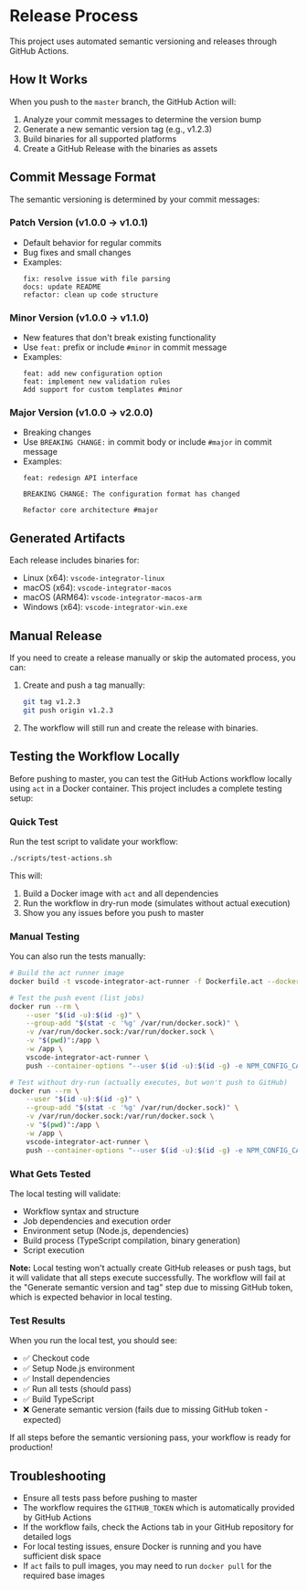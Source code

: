 # Release Process

This project uses automated semantic versioning and releases through GitHub Actions.

## How It Works

When you push to the `master` branch, the GitHub Action will:

1. Analyze your commit messages to determine the version bump
2. Generate a new semantic version tag (e.g., v1.2.3)
3. Build binaries for all supported platforms
4. Create a GitHub Release with the binaries as assets

## Commit Message Format

The semantic versioning is determined by your commit messages:

### Patch Version (v1.0.0 → v1.0.1)
- Default behavior for regular commits
- Bug fixes and small changes
- Examples:
  ```
  fix: resolve issue with file parsing
  docs: update README
  refactor: clean up code structure
  ```

### Minor Version (v1.0.0 → v1.1.0)
- New features that don't break existing functionality
- Use `feat:` prefix or include `#minor` in commit message
- Examples:
  ```
  feat: add new configuration option
  feat: implement new validation rules
  Add support for custom templates #minor
  ```

### Major Version (v1.0.0 → v2.0.0)
- Breaking changes
- Use `BREAKING CHANGE:` in commit body or include `#major` in commit message
- Examples:
  ```
  feat: redesign API interface

  BREAKING CHANGE: The configuration format has changed
  ```
  ```
  Refactor core architecture #major
  ```

## Generated Artifacts

Each release includes binaries for:
- Linux (x64): `vscode-integrator-linux`
- macOS (x64): `vscode-integrator-macos`
- macOS (ARM64): `vscode-integrator-macos-arm`
- Windows (x64): `vscode-integrator-win.exe`

## Manual Release

If you need to create a release manually or skip the automated process, you can:

1. Create and push a tag manually:
   ```bash
   git tag v1.2.3
   git push origin v1.2.3
   ```

2. The workflow will still run and create the release with binaries.

## Testing the Workflow Locally

Before pushing to master, you can test the GitHub Actions workflow locally using `act` in a Docker container. This project includes a complete testing setup:

### Quick Test

Run the test script to validate your workflow:

```bash
./scripts/test-actions.sh
```

This will:
1. Build a Docker image with `act` and all dependencies
2. Run the workflow in dry-run mode (simulates without actual execution)
3. Show you any issues before you push to master

### Manual Testing

You can also run the tests manually:

```bash
# Build the act runner image
docker build -t vscode-integrator-act-runner -f Dockerfile.act --dockerignore .dockerignore.act .

# Test the push event (list jobs)
docker run --rm \
    --user "$(id -u):$(id -g)" \
    --group-add "$(stat -c '%g' /var/run/docker.sock)" \
    -v /var/run/docker.sock:/var/run/docker.sock \
    -v "$(pwd)":/app \
    -w /app \
    vscode-integrator-act-runner \
    push --container-options "--user $(id -u):$(id -g) -e NPM_CONFIG_CACHE=/tmp/.npm -e RUNNER_TOOL_CACHE=/opt/hostedtoolcache" --list

# Test without dry-run (actually executes, but won't push to GitHub)
docker run --rm \
    --user "$(id -u):$(id -g)" \
    --group-add "$(stat -c '%g' /var/run/docker.sock)" \
    -v /var/run/docker.sock:/var/run/docker.sock \
    -v "$(pwd)":/app \
    -w /app \
    vscode-integrator-act-runner \
    push --container-options "--user $(id -u):$(id -g) -e NPM_CONFIG_CACHE=/tmp/.npm -e RUNNER_TOOL_CACHE=/opt/hostedtoolcache"
```

### What Gets Tested

The local testing will validate:
- Workflow syntax and structure
- Job dependencies and execution order
- Environment setup (Node.js, dependencies)
- Build process (TypeScript compilation, binary generation)
- Script execution

**Note:** Local testing won't actually create GitHub releases or push tags, but it will validate that all steps execute successfully. The workflow will fail at the "Generate semantic version and tag" step due to missing GitHub token, which is expected behavior in local testing.

### Test Results

When you run the local test, you should see:
- ✅ Checkout code
- ✅ Setup Node.js environment
- ✅ Install dependencies
- ✅ Run all tests (should pass)
- ✅ Build TypeScript
- ❌ Generate semantic version (fails due to missing GitHub token - expected)

If all steps before the semantic versioning pass, your workflow is ready for production!

## Troubleshooting

- Ensure all tests pass before pushing to master
- The workflow requires the `GITHUB_TOKEN` which is automatically provided by GitHub Actions
- If the workflow fails, check the Actions tab in your GitHub repository for detailed logs
- For local testing issues, ensure Docker is running and you have sufficient disk space
- If `act` fails to pull images, you may need to run `docker pull` for the required base images

